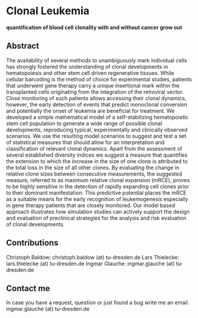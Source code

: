 # Clonal Leukemia

**quantification of blood cell clonality with and without cancer grow out**

## Abstract
The availability of several methods to unambiguously mark individual cells has strongly fostered the understanding of clonal developments in hematopoiesis and other stem cell driven regenerative tissues. While cellular barcoding is the method of choice for experimental studies, patients that underwent gene therapy carry a unique insertional mark within the transplanted cells originating from the integration of the retroviral vector. Close monitoring of such patients allows accessing their clonal dynamics, however, the early detection of events that predict monoclonal conversion and potentially the onset of leukemia are beneficial for treatment. We developed a simple mathematical model of a self-stabilizing hematopoietic stem cell population to generate a wide range of possible clonal developments, reproducing typical, experimentally and clinically observed scenarios. We use the resulting model scenarios to suggest and test a set of statistical measures that should allow for an interpretation and classification of relevant clonal dynamics. Apart from the assessment of several established diversity indices we suggest a measure that quantifies the extension to which the increase in the size of one clone is attributed to the total loss in the size of all other clones. By evaluating the change in relative clone sizes between consecutive measurements, the suggested measure, referred to as maximum relative clonal expansion (mRCE), proves to be highly sensitive in the detection of rapidly expanding cell clones prior to their dominant manifestation. This predictive potential places the mRCE as a suitable means for the early recognition of leukemogenesis especially in gene therapy patients that are closely monitored. Our model based approach illustrates how simulation studies can actively support the design and evaluation of preclinical strategies for the analysis and risk evaluation of clonal developments.

## Contributions
Christoph Baldow: christoph.baldow (at) tu-dresden.de
Lars Thielecke: lars.thielecke (at) tu-dresden.de
Ingmar Glauche: ingmar.glauche (at) tu-dresden.de

## Contact me
In case you have a request, question or just found a bug write me an email.
ingmar.glauche (at) tu-dresden.de
